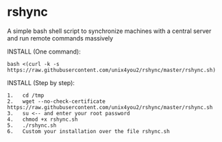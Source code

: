 # rshync
A simple bash shell script to synchronize machines with a central server and run remote commands massively


INSTALL (One command):

    bash <(curl -k -s https://raw.githubusercontent.com/unix4you2/rshync/master/rshync.sh)

INSTALL (Step by step):

    1.   cd /tmp
    2.   wget --no-check-certificate https://raw.githubusercontent.com/unix4you2/rshync/master/rshync.sh
    3.   su <-- and enter your root password
    4.   chmod +x rshync.sh
    5.   ./rshync.sh
    6.   Custom your installation over the file rshync.sh

